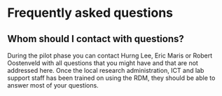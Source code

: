 # Frequently asked questions

## Whom should I contact with questions?

During the pilot phase you can contact Hurng Lee, Eric Maris or Robert Oostenveld with all questions that you might have and that are not addressed here. Once the local research administration, ICT and lab support staff has been trained on using the RDM, they should be able to answer most of your questions.
